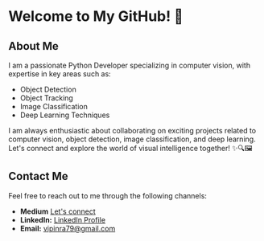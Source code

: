 # Welcome to My GitHub! 👋

## About Me

I am a passionate Python Developer specializing in computer vision, with expertise in key areas such as:
- Object Detection
- Object Tracking
- Image Classification
- Deep Learning Techniques

I am always enthusiastic about collaborating on exciting projects related to computer vision, object detection, image classification, and deep learning. Let's connect and explore the world of visual intelligence together! ✨🔍🖼️

## Contact Me

Feel free to reach out to me through the following channels:

- **Medium** [Let's connect](https://medium.com/@vipinra79)
- **LinkedIn:** [LinkedIn Profile](https://www.linkedin.com/in/vipin-p-02635a179/)
- **Email:** vipinra79@gmail.com
